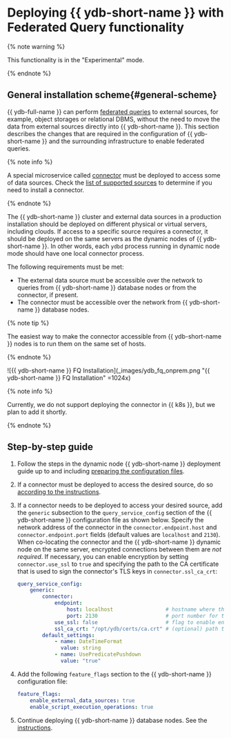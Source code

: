 # Deploying {{ ydb-short-name }} with Federated Query functionality

{% note warning %}

This functionality is in the "Experimental" mode.

{% endnote %}

## General installation scheme{#general-scheme}

{{ ydb-full-name }} can perform [federated queries](../../../concepts/federated_query/index.md) to external sources, for example, object storages or relational DBMS, without the need to move the data from external sources directly into {{ ydb-short-name }}. This section describes the changes that are required in the configuration of {{ ydb-short-name }} and the surrounding infrastructure to enable federated queries.

{% note info %}

A special microservice called [connector](../../../concepts/federated_query/architecture.md#connectors) must be deployed to access some of data sources. Check the [list of supported sources](../../../concepts/federated_query/architecture.md#supported-datasources) to determine if you need to install a connector.

{% endnote %}

The {{ ydb-short-name }} cluster and external data sources in a production installation should be deployed on different physical or virtual servers, including clouds. If access to a specific source requires a connector, it should be deployed on the same servers as the dynamic nodes of {{ ydb-short-name }}. In other words, each `ydbd` process running in dynamic node mode should have one local connector process.

The following requirements must be met:

* The external data source must be accessible over the network to queries from {{ ydb-short-name }} database nodes or from the connector, if present.
* The connector must be accessible over the network from {{ ydb-short-name }} database nodes.

 {% note tip %}

 The easiest way to make the connector accessible from {{ ydb-short-name }} nodes is to run them on the same set of hosts.

 {% endnote %}

![{{ ydb-short-name }} FQ Installation](_images/ydb_fq_onprem.png "{{ ydb-short-name }} FQ Installation" =1024x)

{% note info %}

Currently, we do not support deploying the connector in {{ k8s }}, but we plan to add it shortly.

{% endnote %}

## Step-by-step guide

1. Follow the steps in the dynamic node {{ ydb-short-name }} deployment guide up to and including [preparing the configuration files](../initial-deployment.md#config).
2. If a connector must be deployed to access the desired source, do so [according to the instructions](./connector-deployment.md).
3. If a connector needs to be deployed to access your desired source, add the `generic` subsection to the `query_service_config` section of the {{ ydb-short-name }} configuration file as shown below. Specify the network address of the connector in the `connector.endpoint.host` and `connector.endpoint.port` fields (default values are `localhost` and `2130`). When co-locating the connector and the {{ ydb-short-name }} dynamic node on the same server, encrypted connections between them are *not required*. If necessary, you can enable encryption by setting `connector.use_ssl` to `true` and specifying the path to the CA certificate that is used to sign the connector's TLS keys in `connector.ssl_ca_crt`:

    ```yaml
    query_service_config:
        generic:
            connector:
                endpoint:
                    host: localhost                 # hostname where the connector is deployed
                    port: 2130                      # port number for the connector's listening socket
                use_ssl: false                      # flag to enable encrypted connections
                ssl_ca_crt: "/opt/ydb/certs/ca.crt" # (optional) path to the CA certificate
            default_settings:
                - name: DateTimeFormat
                  value: string
                - name: UsePredicatePushdown
                  value: "true"
    ```

4. Add the following `feature_flags` section to the {{ ydb-short-name }} configuration file:

    ```yaml
    feature_flags:
        enable_external_data_sources: true
        enable_script_execution_operations: true
    ```

5. Continue deploying {{ ydb-short-name }} database nodes. See the [instructions](../initial-deployment.md).
